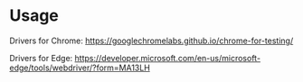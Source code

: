# Usage

Drivers for Chrome:
https://googlechromelabs.github.io/chrome-for-testing/

Drivers for Edge:
https://developer.microsoft.com/en-us/microsoft-edge/tools/webdriver/?form=MA13LH